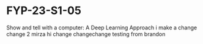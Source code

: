 # FYP-23-S1-05
Show and tell with a computer: A Deep Learning Approach
i make a change
change 2 mirza hi 
change
changechange
testing from brandon